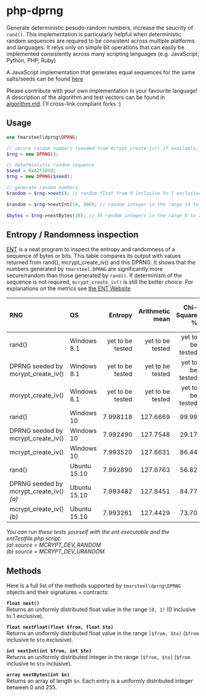 # php-dprng

Generate deterministic pesudo-random numbers, increase the seucrity of `rand()`. This implementation is particularly helpful when deterministic random sequences are required to be consistent across multiple platforms and languages. It relys only on simple bit operations that can easily be implemented consistently across many scripting languages (e.g. JavaScript, Python, PHP, Ruby)

A JavaScript implementation that generates equal sequences for the same salts/seeds can be found [here](//github.com/tmarsteel/jsdprng)

Please contribute with your own implementation in your favourite language! A description of the algorithm and test vectors can be found in [algorithm.md](algorithm.md). I`ll cross-link compliant forks :)

## Usage
```php
use tmarsteel\dprng\DPRNG;

// secure random numbers (seeded from mcrypt_create_iv() if available, rand() otherwise)
$rng = new DPRNG();

// deterministic random sequence
$seed = 0xA2F38C0;
$rng = new DPRNG($seed); 

// generate random numbers
$random = $rng->next(); // random float from 0 inclusive to 1 exclusive (same range as Math.random())

$random = $rng->nextInt(14, 300); // random integer in the range 14 to 299

$bytes = $rng->nextBytes(30); // 30 random integers in the range 0 to 255
```

## Entropy / Randomness inspection
[ENT](http://www.fourmilab.ch/random/) is a neat program to inspect the entropy and randomness of a sequence of bytes or bits. This table compares its output with values returned from rand(), mcrypt_create_iv() and this DPRNG. It shows that the numbers generated by `tmarsteel.DPRNG` are significantly more secure/random than those generated by `rand()`. If determinism of the sequence is not required, `mcrypt_create_iv()` is still the better choice.
For explanations on the metrics see [the ENT Website](http://www.fourmilab.ch/random/)

| RNG | OS   | Entropy | Arithmetic mean | Chi-Square % | Correlation coefficient | Monte-Carlo PI error % |
| :-- | :--- | ------: | --------------: | -----------: | ----------------------: | ---------------------: |
rand()|Windows 8.1| yet to be tested | yet to be tested | yet to be tested | yet to be tested | yet to be tested |
DPRNG seeded by mcrypt_create_iv()|Windows 8.1| yet to be tested | yet to be tested | yet to be tested | yet to be tested | yet to be tested |
mcrypt_create_iv()|Windows 8.1| yet to be tested | yet to be tested | yet to be tested | yet to be tested | yet to be tested |
rand()|Windows 10| 7.998118 | 127.6669 | 99.99 | \-0.006520 | 0.55 |
DPRNG seeded by mcrypt_create_iv()|Windows 10| 7.992490 | 127.7548 | 29.17 | 0.005192 | 0.02 |
mcrypt_create_iv()|Windows 10| 7.993520 | 127.6631 | 86.44 | 0.010960 | 0.37 |
rand()|Ubuntu 15.10| 7.992890 | 127.6763 | 56.82 | \-0.004945 | 1.15 |
DPRNG seeded by mcrypt_create_iv() *(a)*|Ubuntu 15.10| 7.993482 | 127.8451 | 84.77 | \-0.000205 | 2.43 |
mcrypt_create_iv()*(b)*|Ubuntu 15.10| 7.993261 | 127.4429 | 73.70 | 0.000831 | 0.4 |

*You can run these tests yourself with the ent executable and the entTestfile.php script.*  
*(a) source = MCRYPT_DEV_RANDOM*  
*(b) source = MCRYPT_DEV_URANDOM*

## Methods
Here is a full list of the methods supported by `tmarsteel\dprng\DPRNG` objects and their signatures + contracts:

**`float next()`**  
Returns an uniformly distributed float value in the range `[0, 1)` (0 inclusive to 1 exclusive).

**`float nextFloat(float $from, float $to)`**  
Returns an uniformly distributed float value in the range `[$from, $to)` (`$from` inclusive to `$to` exclusive).

**`int nextInt(int $from, int $to)`**  
Returns an uniformly distributed integer in the range `[$from, $to]` (`$from` inclusive to `$to` inclusive).

**`array nextBytes(int $n)`**  
Returns an array of length `$n`. Each entry is a uniformly distributed integer between 0 and 255.
